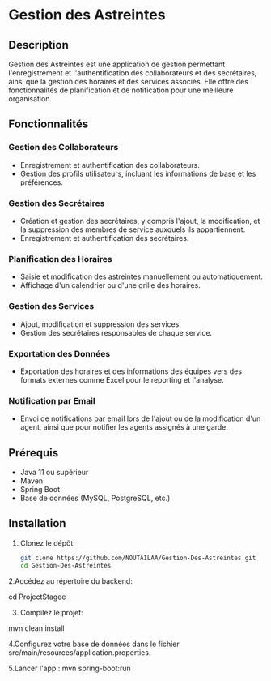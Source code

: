 # Gestion des Astreintes

## Description
Gestion des Astreintes est une application de gestion permettant l'enregistrement et l'authentification des collaborateurs et des secrétaires, ainsi que la gestion des horaires et des services associés. Elle offre des fonctionnalités de planification et de notification pour une meilleure organisation.

## Fonctionnalités

### Gestion des Collaborateurs
- Enregistrement et authentification des collaborateurs.
- Gestion des profils utilisateurs, incluant les informations de base et les préférences.

### Gestion des Secrétaires
- Création et gestion des secrétaires, y compris l'ajout, la modification, et la suppression des membres de service auxquels ils appartiennent.
- Enregistrement et authentification des secrétaires.

### Planification des Horaires
- Saisie et modification des astreintes manuellement ou automatiquement.
- Affichage d'un calendrier ou d'une grille des horaires.

### Gestion des Services
- Ajout, modification et suppression des services.
- Gestion des secrétaires responsables de chaque service.

### Exportation des Données
- Exportation des horaires et des informations des équipes vers des formats externes comme Excel pour le reporting et l'analyse.

### Notification par Email
- Envoi de notifications par email lors de l'ajout ou de la modification d'un agent, ainsi que pour notifier les agents assignés à une garde.

## Prérequis
- Java 11 ou supérieur
- Maven
- Spring Boot
- Base de données (MySQL, PostgreSQL, etc.)

## Installation

1. Clonez le dépôt:
   ```bash
   git clone https://github.com/NOUTAILAA/Gestion-Des-Astreintes.git
   cd Gestion-Des-Astreintes
   
2.Accédez au répertoire du backend:

cd ProjectStagee

3. Compilez le projet:
   
mvn clean install

4.Configurez votre base de données dans le fichier src/main/resources/application.properties.

5.Lancer l'app : mvn spring-boot:run

